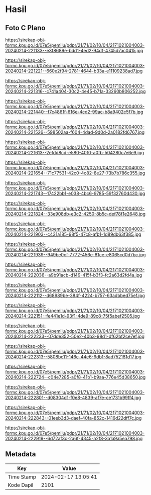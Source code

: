 # Hasil

## Foto C Plano

https://sirekap-obj-formc.kpu.go.id/07e5/pemilu/pdpr/21/71/02/10/04/2171021004003-20240214-221133--e3f8689e-bdd1-4ed2-94df-4745d7ac0415.jpg

https://sirekap-obj-formc.kpu.go.id/07e5/pemilu/pdpr/21/71/02/10/04/2171021004003-20240214-221221--660e2f94-2781-4644-b33a-e11109238ad7.jpg

https://sirekap-obj-formc.kpu.go.id/07e5/pemilu/pdpr/21/71/02/10/04/2171021004003-20240214-221316--c741a404-30c2-4e45-b71a-33260b806252.jpg

https://sirekap-obj-formc.kpu.go.id/07e5/pemilu/pdpr/21/71/02/10/04/2171021004003-20240214-221440--f7c4861f-616e-4cd2-99ac-b8a9402c5f7b.jpg

https://sirekap-obj-formc.kpu.go.id/07e5/pemilu/pdpr/21/71/02/10/04/2171021004003-20240214-221526--598502aa-f604-4dad-9d0d-2a0182fd6767.jpg

https://sirekap-obj-formc.kpu.go.id/07e5/pemilu/pdpr/21/71/02/10/04/2171021004003-20240214-221613--2efdd8cd-e580-40f0-a0fb-504280c7e6e9.jpg

https://sirekap-obj-formc.kpu.go.id/07e5/pemilu/pdpr/21/71/02/10/04/2171021004003-20240214-221654--71c77531-42c0-4c82-8e27-73b7b786c355.jpg

https://sirekap-obj-formc.kpu.go.id/07e5/pemilu/pdpr/21/71/02/10/04/2171021004003-20240214-221743--17422bb1-e038-4bc6-9785-59f32760d430.jpg

https://sirekap-obj-formc.kpu.go.id/07e5/pemilu/pdpr/21/71/02/10/04/2171021004003-20240214-221824--33e908db-e3c2-4250-8b5c-def78f1e2648.jpg

https://sirekap-obj-formc.kpu.go.id/07e5/pemilu/pdpr/21/71/02/10/04/2171021004003-20240214-221903--c431a185-98f5-47c8-afb1-1d89db63f385.jpg

https://sirekap-obj-formc.kpu.go.id/07e5/pemilu/pdpr/21/71/02/10/04/2171021004003-20240214-221939--949be0cf-7772-456e-81ce-e8065cd0d7bc.jpg

https://sirekap-obj-formc.kpu.go.id/07e5/pemilu/pdpr/21/71/02/10/04/2171021004003-20240214-222036--a9b91acb-d149-415f-b3f3-fc2a63d2fd4a.jpg

https://sirekap-obj-formc.kpu.go.id/07e5/pemilu/pdpr/21/71/02/10/04/2171021004003-20240214-222112--d68989be-384f-4224-b757-63adbbed75ef.jpg

https://sirekap-obj-formc.kpu.go.id/07e5/pemilu/pdpr/21/71/02/10/04/2171021004003-20240214-222151--fe441e1d-93f1-4de9-89c8-75f5abef2505.jpg

https://sirekap-obj-formc.kpu.go.id/07e5/pemilu/pdpr/21/71/02/10/04/2171021004003-20240214-222233--07dde352-50e2-40b3-98d1-df62bf2ce7ef.jpg

https://sirekap-obj-formc.kpu.go.id/07e5/pemilu/pdpr/21/71/02/10/04/2171021004003-20240214-222313--5808bc11-146c-44e6-9db1-8ad752181d17.jpg

https://sirekap-obj-formc.kpu.go.id/07e5/pemilu/pdpr/21/71/02/10/04/2171021004003-20240214-222724--c04e7285-a0f8-41b1-b9aa-776e45d38650.jpg

https://sirekap-obj-formc.kpu.go.id/07e5/pemilu/pdpr/21/71/02/10/04/2171021004003-20240214-222801--d08304d1-f0e8-4839-af7e-ce1731b99ff4.jpg

https://sirekap-obj-formc.kpu.go.id/07e5/pemilu/pdpr/21/71/02/10/04/2171021004003-20240214-222843--01eeb3d3-daef-40fa-852c-1416d22dff7c.jpg

https://sirekap-obj-formc.kpu.go.id/07e5/pemilu/pdpr/21/71/02/10/04/2171021004003-20240214-222919--6d72af3c-2a6f-4345-a2f8-3a1a9a5ea798.jpg


## Metadata

| Key        | Value               |
| ---------- | ------------------- |
| Time Stamp | 2024-02-17 13:05:41 |
| Kode Dapil | 2101                |



